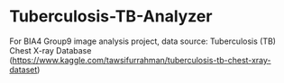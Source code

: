 # Tuberculosis-TB-Analyzer
For BIA4 Group9 image analysis project, data source: Tuberculosis (TB) Chest X-ray Database (https://www.kaggle.com/tawsifurrahman/tuberculosis-tb-chest-xray-dataset)
